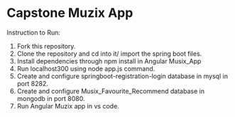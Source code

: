 # Capstone Muzix App

Instruction to Run:
1. Fork this repository.
2. Clone the repository and cd into it/ import the spring boot files.
3. Install dependencies through npm install in Angular Musix_App
4. Run localhost300 using node app.js command.
5. Create and configure springboot-registration-login database in mysql in port 8282.
6. Create and configure Musix_Favourite_Recommend database in mongodb in port 8080.
7. Run Angular Muzix app in vs code.
